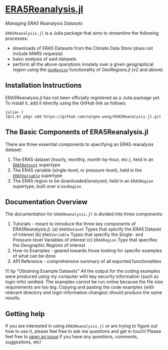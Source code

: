 # [ERA5Reanalysis.jl](https://github.com/natgeo-wong/ERA5Reanalysis.jl)
*Managing ERA5 Reanalysis Datasets*

`ERA5Reanalysis.jl` is a Julia package that aims to streamline the following processes:
* downloads of ERA5 Datasets from the Climate Data Store (does not include MARS requests)
* basic analysis of said datasets
* perform all the above operations innately over a given geographical region using the [`GeoRegion`](https://github.com/JuliaClimate/GeoRegions.jl) functionality of GeoRegions.jl (v2 and above)

## Installation Instructions

ERA5Reanalysis.jl has not been officially registered as a Julia package yet.  To install it, add it directly using the GitHub link as follows:
```
julia> ]
(@v1.6) pkg> add https://github.com/natgeo-wong/ERA5Reanalysis.jl.git
```

## The Basic Components of ERA5Reanalysis.jl

There are three essential components to specifying an ERA5 reanalysis dataset:
1. The ERA5 dataset (hourly, monthly, month-by-hour, etc.), held in an [`ERA5Dataset`](components/datasets/index.md) supertype
2. The ERA5 variable (single-level, or pressure-level), held in the [`ERA5Variable`](components/variables/index.md) supertype
3. The ERA5 region to be downloaded/analyzed, held in an `ERA5Region` supertype, built over a `GeoRegion`

## Documentation Overview

The documentation for `ERA5Reanalysis.jl` is divided into three components:
1. Tutorials - meant to introduce the three key components of ERA5Reanalysis.jl:
    (a) `ERA5Dataset` Types that specify the ERA5 Dataset of interest
    (b) `ERA5Variable` Types that specifiy the Single- and Pressure-level Variables of interest
    (c) `ERA5Region` Type that specifies the Geographic Regions of interest
2. How-to Examples - geared towards those looking for specific examples of what can be done
3. API Reference - comprehensive summary of all exported functionalities

!!! tip "Obtaining Example Datasets"
    All the output for the coding examples were produced using my computer with key security information (such as login info) omitted.  The examples cannot be run online because the file size requirements are too big.  Copying and pasting the code examples (with relevant directory and login information changes) should produce the same results.

## Getting help
If you are interested in using `ERA5Reanalysis.jl` or are trying to figure out how to use it, please feel free to ask me questions and get in touch!  Please feel free to [open an issue](https://github.com/natgeo-wong/ERA5Reanalysis.jl/issues/new) if you have any questions, comments, suggestions, etc!